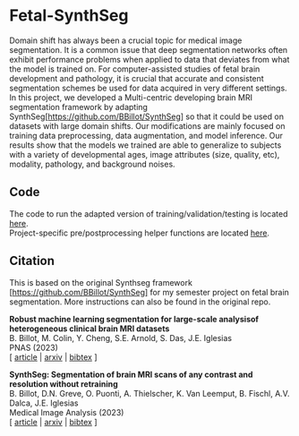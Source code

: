 

# Fetal-SynthSeg
Domain shift has always been a crucial topic for medical image segmentation. It is a common issue that deep segmentation networks often exhibit performance problems when applied to data that deviates from what the model is trained on. For computer-assisted studies of fetal brain development and pathology, it is crucial that accurate and consistent segmentation schemes be used for data acquired in very different settings. In this project, we developed a Multi-centric developing brain MRI segmentation framework by adapting SynthSeg[https://github.com/BBillot/SynthSeg] so that it could be used on datasets with large domain shifts. Our modifications are mainly focused on training data preprocessing, data augmentation, and model inference. Our results show that the models we trained are able to generalize to subjects with a variety of developmental ages, image attributes (size, quality, etc), modality, pathology, and background noises. 

## Code 
The code to run the adapted version of training/validation/testing is located [here](https://github.com/ZiyaoShang/SynthSeg_fetal/tree/master/scripts/fetal_scripts). \
Project-specific pre/postprocessing helper functions are located [here](https://github.com/ZiyaoShang/SynthSeg_fetal/blob/master/scripts/fetal_scripts/helpers.py).

## Citation

This is based on the original Synthseg framework [https://github.com/BBillot/SynthSeg] for my semester project on fetal brain segmentation. More instructions can also be found in the original repo.

**Robust machine learning segmentation for large-scale analysisof heterogeneous clinical brain MRI datasets** \
B. Billot, M. Colin, Y. Cheng, S.E. Arnold, S. Das, J.E. Iglesias \
PNAS (2023) \
[ [article](https://www.pnas.org/doi/full/10.1073/pnas.2216399120#bibliography) | [arxiv](https://arxiv.org/abs/2203.01969) | [bibtex](bibtex.bib) ]

**SynthSeg: Segmentation of brain MRI scans of any contrast and resolution without retraining** \
B. Billot, D.N. Greve, O. Puonti, A. Thielscher, K. Van Leemput, B. Fischl, A.V. Dalca, J.E. Iglesias \
Medical Image Analysis (2023) \
[ [article](https://www.sciencedirect.com/science/article/pii/S1361841523000506) | [arxiv](https://arxiv.org/abs/2107.09559) | [bibtex](bibtex.bib) ]

